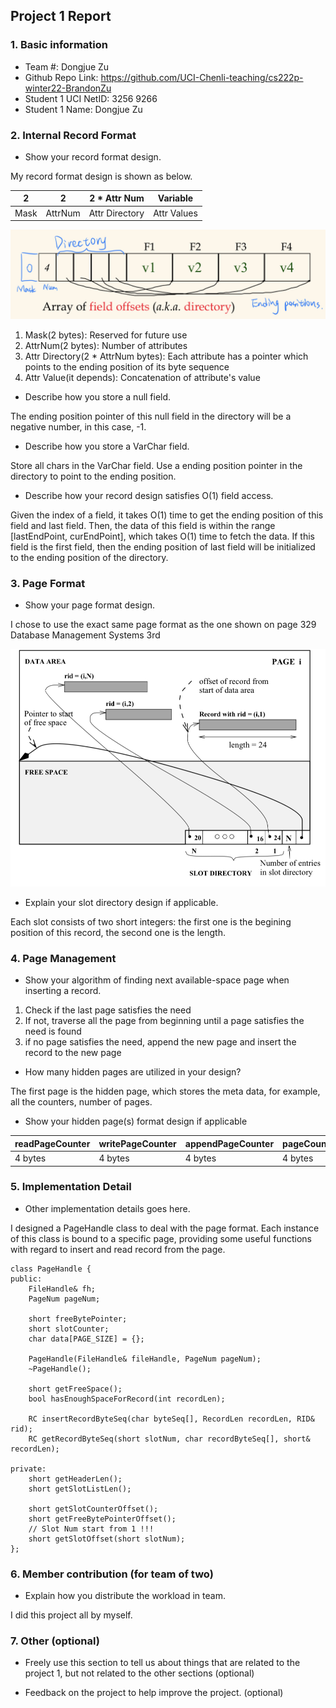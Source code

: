 ## Project 1 Report


### 1. Basic information
 - Team #: Dongjue Zu
 - Github Repo Link: https://github.com/UCI-Chenli-teaching/cs222p-winter22-BrandonZu
 - Student 1 UCI NetID: 3256 9266
 - Student 1 Name: Dongjue Zu

### 2. Internal Record Format
- Show your record format design.

My record format design is shown as below.

| 2 | 2 | 2 * Attr Num | Variable | 
| --- | --- | --- | --- |
| Mask | AttrNum | Attr Directory | Attr Values |

![Record Format](Record%20Format.jpeg)

1. Mask(2 bytes): Reserved for future use
2. AttrNum(2 bytes): Number of attributes
3. Attr Directory(2 * AttrNum bytes): Each attribute has a pointer which points to the ending position of its byte sequence
4. Attr Value(it depends): Concatenation of attribute's value


- Describe how you store a null field.

The ending position pointer of this null field in the directory will be a negative number, in this case, -1.

- Describe how you store a VarChar field.

Store all chars in the VarChar field.
Use a ending position pointer in the directory to point to the ending position.

- Describe how your record design satisfies O(1) field access.

Given the index of a field, it takes O(1) time to get the ending position of this field and last field. Then, the data of
this field is within the range [lastEndPoint, curEndPoint], which takes O(1) time to fetch the data. If this field is the first
field, then the ending position of last field will be initialized to the ending position of the directory.

### 3. Page Format
- Show your page format design.

I chose to use the exact same page format as the one shown on page 329 Database Management Systems 3rd

![Page Format](Page%20Format.jpeg)

- Explain your slot directory design if applicable.

Each slot consists of two short integers: the first one is the begining position of this record, the second one is the length.

### 4. Page Management
- Show your algorithm of finding next available-space page when inserting a record.

1. Check if the last page satisfies the need
2. If not, traverse all the page from beginning until a page satisfies the need is found
3. if no page satisfies the need, append the new page and insert the record to the new page

- How many hidden pages are utilized in your design?

The first page is the hidden page, which stores the meta data, for example, all the counters, number of pages.

- Show your hidden page(s) format design if applicable

| readPageCounter | writePageCounter | appendPageCounter | pageCounter |
|-----------------|------------------| --- | --- |
| 4 bytes         | 4 bytes          | 4 bytes | 4 bytes |

### 5. Implementation Detail
- Other implementation details goes here.

I designed a PageHandle class to deal with the page format.
Each instance of this class is bound to a specific page, providing some useful functions with regard to insert and read
record from the page.


    class PageHandle {
    public:
        FileHandle& fh;
        PageNum pageNum;
    
        short freeBytePointer;
        short slotCounter;
        char data[PAGE_SIZE] = {};
        
        PageHandle(FileHandle& fileHandle, PageNum pageNum);
        ~PageHandle();
        
        short getFreeSpace();
        bool hasEnoughSpaceForRecord(int recordLen);
        
        RC insertRecordByteSeq(char byteSeq[], RecordLen recordLen, RID& rid);
        RC getRecordByteSeq(short slotNum, char recordByteSeq[], short& recordLen);
    
    private:
        short getHeaderLen();
        short getSlotListLen();
        
        short getSlotCounterOffset();
        short getFreeBytePointerOffset();
        // Slot Num start from 1 !!!
        short getSlotOffset(short slotNum);
    };



### 6. Member contribution (for team of two)
- Explain how you distribute the workload in team.

I did this project all by myself.

### 7. Other (optional)
- Freely use this section to tell us about things that are related to the project 1, but not related to the other sections (optional)



- Feedback on the project to help improve the project. (optional)